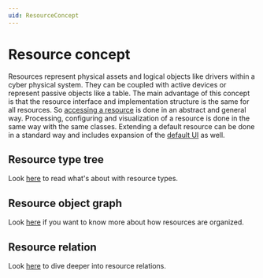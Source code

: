 ```yaml
---
uid: ResourceConcept
---
```

# Resource concept

Resources represent physical assets and logical objects like drivers within a cyber physical system. 
They can be coupled with active devices or represent passive objects like a table.
The main advantage of this concept is that the resource interface and implementation structure is the same for all resources. 
So [accessing a resource](ResourceManagement.md) is done in an abstract and general way. 
Processing, configuring and visualization of a resource is done in the same way with the same classes. 
Extending a default resource can be done in a standard way and includes expansion of the [default UI](ResourceManagementUI.md) as well.

## Resource type tree

Look [here](ResourceTypeTree.md) to read what's about with resource types.

## Resource object graph

Look [here](ResourceObjectGraph.md) if you want to know more about how resources are organized.

## Resource relation

Look [here](ResourceRelations.md) to dive deeper into resource relations.
